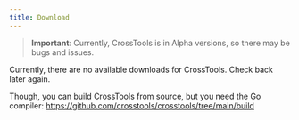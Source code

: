 ```yaml
---
title: Download
---
```


> **Important**: Currently, CrossTools is in Alpha versions, so there may be bugs and issues.

Currently, there are no available downloads for CrossTools. Check back later again.

Though, you can build CrossTools from source, but you need the Go compiler: https://github.com/crosstools/crosstools/tree/main/build
